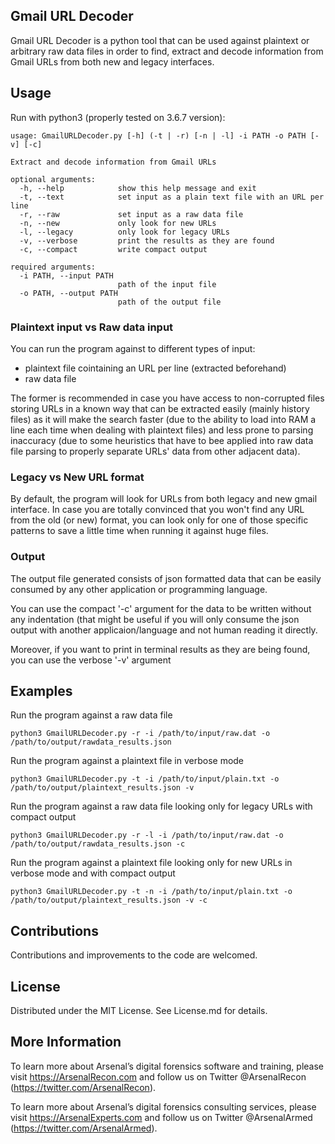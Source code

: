 ## Gmail URL Decoder

Gmail URL Decoder is a python tool that can be used against plaintext or arbitrary raw data files in order to find, extract and decode information from Gmail URLs from both new and legacy interfaces.

## Usage
Run with python3 (properly tested on 3.6.7 version):
```
usage: GmailURLDecoder.py [-h] (-t | -r) [-n | -l] -i PATH -o PATH [-v] [-c]

Extract and decode information from Gmail URLs

optional arguments:
  -h, --help            show this help message and exit
  -t, --text            set input as a plain text file with an URL per line
  -r, --raw             set input as a raw data file
  -n, --new             only look for new URLs
  -l, --legacy          only look for legacy URLs
  -v, --verbose         print the results as they are found
  -c, --compact         write compact output

required arguments:
  -i PATH, --input PATH
                        path of the input file
  -o PATH, --output PATH
                        path of the output file
```

### Plaintext input vs Raw data input
You can run the program against to different types of input:
- plaintext file cointaining an URL per line (extracted beforehand)
- raw data file

The former is recommended in case you have access to non-corrupted files storing URLs in a known way that can be extracted easily (mainly history files) as it will make the search faster (due to the ability to load into RAM a line each time when dealing with plaintext files) and less prone to parsing inaccuracy (due to some heuristics that have to bee applied into raw data file parsing to properly separate URLs' data from other adjacent data).

### Legacy vs New URL format
By default, the program will look for URLs from both legacy and new gmail interface. In case you are totally convinced that you won't find any URL from the old (or new) format, you can look only for one of those specific patterns to save a little time when running it against huge files.

### Output
The output file generated consists of json formatted data that can be easily consumed by any other application or programming language.

You can use the compact '-c' argument for the data to be written without any indentation (that might be useful if you will only consume the json output with another applicaion/language and not human reading it directly.

Moreover, if you want to print in terminal results as they are being found, you can use the verbose '-v' argument


## Examples
Run the program against a raw data file
```
python3 GmailURLDecoder.py -r -i /path/to/input/raw.dat -o /path/to/output/rawdata_results.json
```
Run the program against a plaintext file in verbose mode
```
python3 GmailURLDecoder.py -t -i /path/to/input/plain.txt -o /path/to/output/plaintext_results.json -v
```
Run the program against a raw data file looking only for legacy URLs with compact output
```
python3 GmailURLDecoder.py -r -l -i /path/to/input/raw.dat -o /path/to/output/rawdata_results.json -c
```
Run the program against a plaintext file looking only for new URLs in verbose mode and with compact output
```
python3 GmailURLDecoder.py -t -n -i /path/to/input/plain.txt -o /path/to/output/plaintext_results.json -v -c
```

## Contributions
Contributions and improvements to the code are welcomed.

## License
Distributed under the MIT License. See License.md for details.

## More Information

To learn more about Arsenal’s digital forensics software and training, please visit https://ArsenalRecon.com and follow us on Twitter @ArsenalRecon (https://twitter.com/ArsenalRecon).

To learn more about Arsenal’s digital forensics consulting services, please visit https://ArsenalExperts.com and follow us on Twitter @ArsenalArmed (https://twitter.com/ArsenalArmed).
